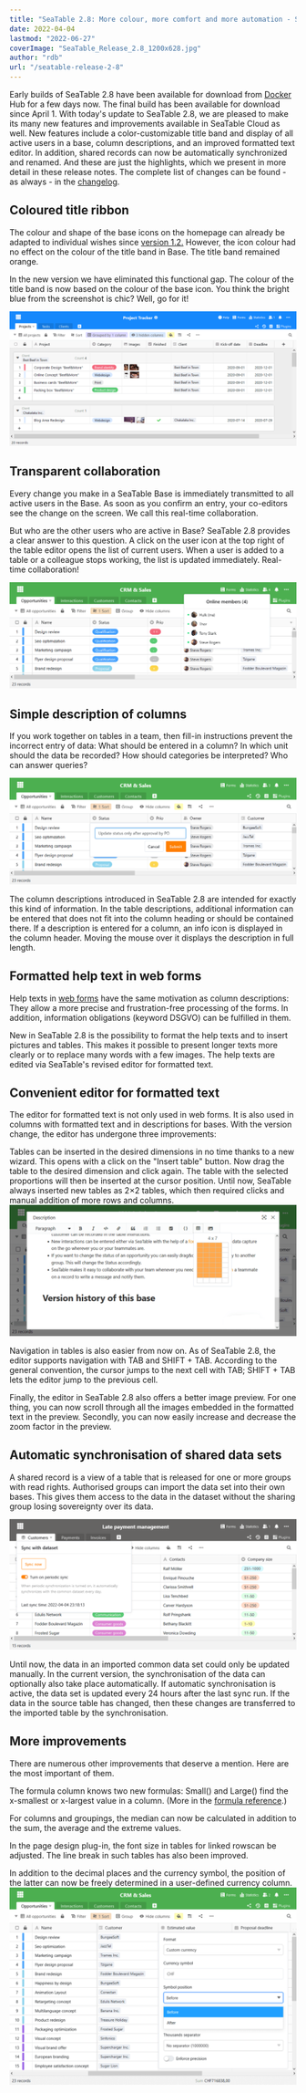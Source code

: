 ```yaml
---
title: "SeaTable 2.8: More colour, more comfort and more automation - SeaTable"
date: 2022-04-04
lastmod: "2022-06-27"
coverImage: "SeaTable_Release_2.8_1200x628.jpg"
author: "rdb"
url: "/seatable-release-2-8"
---
```


Early builds of SeaTable 2.8 have been available for download from [Docker](https://hub.docker.com/r/seatable/seatable-enterprise/tags) Hub for a few days now. The final build has been available for download since April 1. With today's update to SeaTable 2.8, we are pleased to make its many new features and improvements available in SeaTable Cloud as well. New features include a color-customizable title band and display of all active users in a base, column descriptions, and an improved formatted text editor. In addition, shared records can now be automatically synchronized and renamed. And these are just the highlights, which we present in more detail in these release notes. The complete list of changes can be found - as always - in the [changelog](/en/docs/changelog/version-2-8/).

## Coloured title ribbon

The colour and shape of the base icons on the homepage can already be adapted to individual wishes since [version 1.2.](/en/seatable-release-1-2/) However, the icon colour had no effect on the colour of the title band in Base. The title band remained orange.

In the new version we have eliminated this functional gap. The colour of the title band is now based on the colour of the base icon. You think the bright blue from the screenshot is chic? Well, go for it!

![Base ribbon in custom colour](images/Colorful_ribbon.png)

## Transparent collaboration

Every change you make in a SeaTable Base is immediately transmitted to all active users in the Base. As soon as you confirm an entry, your co-editors see the change on the screen. We call this real-time collaboration.

But who are the other users who are active in Base? SeaTable 2.8 provides a clear answer to this question. A click on the user icon at the top right of the table editor opens the list of current users. When a user is added to a table or a colleague stops working, the list is updated immediately. Real-time collaboration!

![Active co-editors in table](images/Active_editors.png)

## Simple description of columns

If you work together on tables in a team, then fill-in instructions prevent the incorrect entry of data: What should be entered in a column? In which unit should the data be recorded? How should categories be interpreted? Who can answer queries?

![Column descriptions available beginning with SeaTable 2.8](images/Column_descriptions.png)

The column descriptions introduced in SeaTable 2.8 are intended for exactly this kind of information. In the table descriptions, additional information can be entered that does not fit into the column heading or should be contained there. If a description is entered for a column, an info icon is displayed in the column header. Moving the mouse over it displays the description in full length.

## Formatted help text in web forms

Help texts in [web forms](https://seatable.io/en/docs/handbuch/seatable-nutzen/webformulare/) have the same motivation as column descriptions: They allow a more precise and frustration-free processing of the forms. In addition, information obligations (keyword DSGVO) can be fulfilled in them.

New in SeaTable 2.8 is the possibility to format the help texts and to insert pictures and tables. This makes it possible to present longer texts more clearly or to replace many words with a few images. The help texts are edited via SeaTable's revised editor for formatted text.

## Convenient editor for formatted text

The editor for formatted text is not only used in web forms. It is also used in columns with formatted text and in descriptions for bases. With the version change, the editor has undergone three improvements:

Tables can be inserted in the desired dimensions in no time thanks to a new wizard. This opens with a click on the "Insert table" button. Now drag the table to the desired dimension and click again. The table with the selected proportions will then be inserted at the cursor position. Until now, SeaTable always inserted new tables as 2×2 tables, which then required clicks and manual addition of more rows and columns.  
![New wizard for new tables of custom dimensions](images/New_table_wizard.png)

Navigation in tables is also easier from now on. As of SeaTable 2.8, the editor supports navigation with TAB and SHIFT + TAB. According to the general convention, the cursor jumps to the next cell with TAB; SHIFT + TAB lets the editor jump to the previous cell.

Finally, the editor in SeaTable 2.8 also offers a better image preview. For one thing, you can now scroll through all the images embedded in the formatted text in the preview. Secondly, you can now easily increase and decrease the zoom factor in the preview.

## Automatic synchronisation of shared data sets

A shared record is a view of a table that is released for one or more groups with read rights. Authorised groups can import the data set into their own bases. This gives them access to the data in the dataset without the sharing group losing sovereignty over its data.

![Automatic sync of common datassets](images/Automatic_sync.png)

Until now, the data in an imported common data set could only be updated manually. In the current version, the synchronisation of the data can optionally also take place automatically. If automatic synchronisation is active, the data set is updated every 24 hours after the last sync run. If the data in the source table has changed, then these changes are transferred to the imported table by the synchronisation.

## More improvements

There are numerous other improvements that deserve a mention. Here are the most important of them.

The formula column knows two new formulas: Small() and Large() find the x-smallest or x-largest value in a column. (More in the [formula reference](/en/docs/handbuch/expertenwissen/formelreferenz/).)

For columns and groupings, the median can now be calculated in addition to the sum, the average and the extreme values.

In the page design plug-in, the font size in tables for linked rowscan be adjusted. The line break in such tables has also been improved.

In addition to the decimal places and the currency symbol, the position of the latter can now be freely determined in a user-defined currency column.  
![Custom currency symbol and position](images/Custom_currency_symbol.png)
